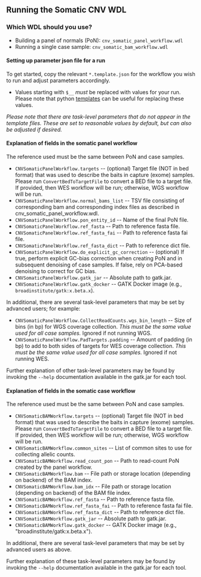 ## Running the Somatic CNV WDL

### Which WDL should you use?
- Building a panel of normals (PoN): ``cnv_somatic_panel_workflow.wdl``
- Running a single case sample: ``cnv_somatic_bam_workflow.wdl``

#### Setting up parameter json file for a run

To get started, copy the relevant ``*.template.json`` for the workflow you wish to run and adjust parameters accordingly.  
- Values starting with ``$__`` *must* be replaced with values for your run.  Please note that python [templates](https://docs.python.org/2/library/string.html#template-strings) can be useful for replacing these values.

*Please note that there are task-level parameters that do not appear in the template files.  These are set to reasonable values by default, but can also be adjusted if desired.*

#### Explanation of fields in the somatic panel workflow

The reference used must be the same between PoN and case samples.

- ``CNVSomaticPanelWorkflow.targets`` -- (optional) Target file (NOT in bed format) that was used to describe the baits in capture (exome) samples.  Please run ``ConvertBedToTargetFile`` to convert a BED file to a target file.  If provided, then WES workflow will be run; otherwise, WGS workflow will be run.
- ``CNVSomaticPanelWorkflow.normal_bams_list`` -- TSV file consisting of corresponding bam and corresponding index files as described in cnv_somatic_panel_workflow.wdl.
- ``CNVSomaticPanelWorkflow.pon_entity_id`` -- Name of the final PoN file.
- ``CNVSomaticPanelWorkflow.ref_fasta`` -- Path to reference fasta file.
- ``CNVSomaticPanelWorkflow.ref_fasta_fai`` -- Path to reference fasta fai file.
- ``CNVSomaticPanelWorkflow.ref_fasta_dict`` -- Path to reference dict file.
- ``CNVSomaticPanelWorkflow.do_explicit_gc_correction`` -- (optional) If true, perform explicit GC-bias correction when creating PoN and in subsequent denoising of case samples.  If false, rely on PCA-based denoising to correct for GC bias.
- ``CNVSomaticPanelWorkflow.gatk_jar`` -- Absolute path to gatk.jar.
- ``CNVSomaticPanelWorkflow.gatk_docker`` -- GATK Docker image (e.g., ``broadinstitute/gatk:x.beta.x``).

In additional, there are several task-level parameters that may be set by advanced users; for example:

- ``CNVSomaticPanelWorkflow.CollectReadCounts.wgs_bin_length`` -- Size of bins (in bp) for WGS coverage collection.  *This must be the same value used for all case samples.*  Ignored if not running WGS.
- ``CNVSomaticPanelWorkflow.PadTargets.padding`` -- Amount of padding (in bp) to add to both sides of targets for WES coverage collection.  *This must be the same value used for all case samples.*  Ignored if not running WES.

Further explanation of other task-level parameters may be found by invoking the ``--help`` documentation available in the gatk.jar for each tool.  

#### Explanation of fields in the somatic case workflow

The reference used must be the same between PoN and case samples.

- ``CNVSomaticBAMWorkflow.targets`` -- (optional) Target file (NOT in bed format) that was used to describe the baits in capture (exome) samples.  Please run ``ConvertBedToTargetFile`` to convert a BED file to a target file.  If provided, then WES workflow will be run; otherwise, WGS workflow will be run.
- ``CNVSomaticBAMWorkflow.common_sites`` -- List of common sites to use for collecting allelic counts.
- ``CNVSomaticBAMWorkflow.read_count_pon`` -- Path to read-count PoN created by the panel workflow. 
- ``CNVSomaticBAMWorkflow.bam`` -- File path or storage location (depending on backend) of the BAM index.
- ``CNVSomaticBAMWorkflow.bam_idx`` -- File path or storage location (depending on backend) of the BAM file index.
- ``CNVSomaticBAMWorkflow.ref_fasta`` -- Path to reference fasta file.
- ``CNVSomaticBAMWorkflow.ref_fasta_fai`` -- Path to reference fasta fai file.
- ``CNVSomaticBAMWorkflow.ref_fasta_dict`` -- Path to reference dict file.
- ``CNVSomaticBAMWorkflow.gatk_jar`` -- Absolute path to gatk.jar.
- ``CNVSomaticBAMWorkflow.gatk_docker`` -- GATK Docker image (e.g., "broadinstitute/gatk:x.beta.x").

In additional, there are several task-level parameters that may be set by advanced users as above.

Further explanation of these task-level parameters may be found by invoking the ``--help`` documentation available in the gatk.jar for each tool.